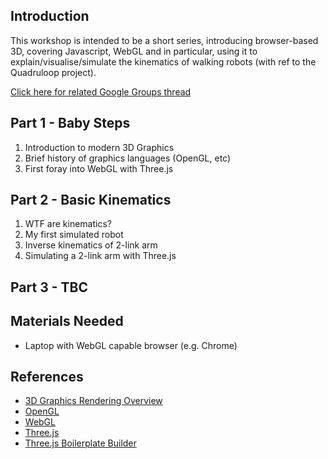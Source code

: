 ## Introduction

This workshop is intended to be a short series, introducing browser-based 3D, covering Javascript, WebGL and in particular, using it to explain/visualise/simulate the kinematics of walking robots (with ref to the Quadruloop project).

[Click here for related Google Groups thread](https://groups.google.com/forum/#!topic/swindon-hackspace/_OK7VEHuYmk)

## Part 1 - Baby Steps

1. Introduction to modern 3D Graphics
2. Brief history of graphics languages (OpenGL, etc)
3. First foray into WebGL with Three.js

## Part 2 - Basic Kinematics

1. WTF are kinematics?
2. My first simulated robot
3. Inverse kinematics of 2-link arm
4. Simulating a 2-link arm with Three.js

## Part 3 - TBC


## Materials Needed

* Laptop with WebGL capable browser (e.g. Chrome)

## References

* [3D Graphics Rendering Overview](http://groups.csail.mit.edu/cag/wss03/talks/wss03-mark2.pdf)
* [OpenGL](https://en.wikipedia.org/wiki/OpenGL)
* [WebGL](https://en.wikipedia.org/wiki/WebGL)
* [Three.js](http://threejs.org/)
* [Three.js Boilerplate Builder](https://jeromeetienne.github.io/threejsboilerplatebuilder/)
